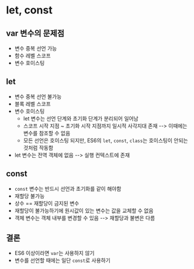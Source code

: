 #	let, const



##	var 변수의 문제점

- 변수 중복 선언 가능
- 함수 레벨 스코프
- 변수 호이스팅



##	let

- 변수 중복 선언 불가능
- 블록 레벨 스코프
- 변수 호이스팅
  - let 변수는 선언 단계와 초기화 단계가 분리되어 일어남
  - 스코프 시작 지점 ~ 초기화 시작 지점까지 일시적 사각지대 존재 --> 이때에는 변수를 참조할 수 없음
  - 모든 선언은 호이스팅 되지만, ES6의 `let`, `const`, `class`는 호이스팅이 안되는 것처럼 작동함
- let 변수는 전역 객체에 없음 --> 실행 컨텍스트에 존재



##	const

- `const` 변수는 반드시 선언과 초기화를 같이 해야함
- 재할당 불가능
- 상수 == 재할당이 금지된 변수
- 재할당이 불가능하기에 원시값이 있는 변수는 값을 교체할 수 없음
- 객체 변수는 객체 내부를 변경할 수 있음 --> 재할당과 불변은 다름



##	결론

- ES6 이상이라면 `var`는 사용하지 않기
- 변수를 선언할 때에는 일단 `const`로 사용하기